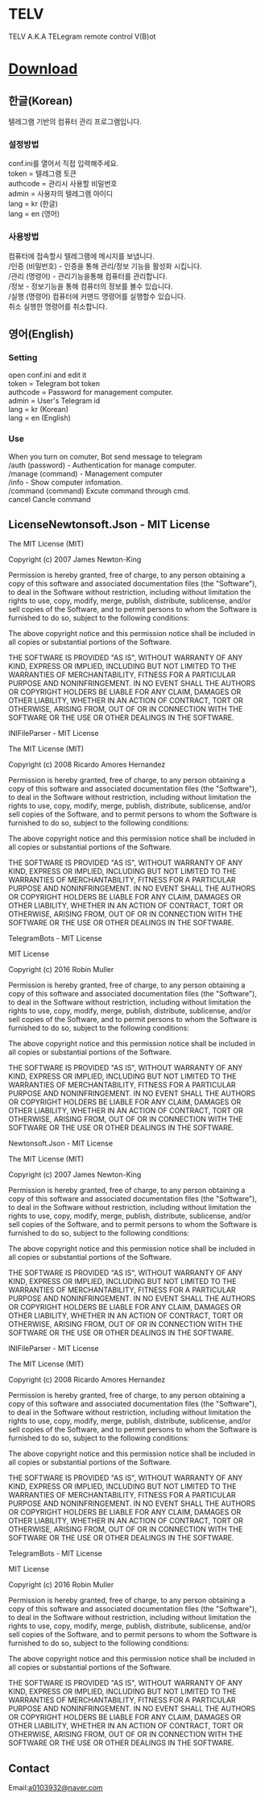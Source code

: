 # TELV
TELV A.K.A TELegram remote control V(B)ot

# [Download](https://github.com/lill74/TELV/releases/download/1.0/TELV.zip)

## 한글(Korean)

텔레그램 기반의 컴퓨터 관리 프로그램입니다.</br>

### 설정방법
conf.ini를 열어서 직접 입력해주세요.</br>
token = 텔레그램 토큰</br>
authcode = 관리시 사용할 비밀번호</br>
admin = 사용자의 텔레그램 아이디</br>
lang = kr (한글)</br>
lang = en (영어)</br>

### 사용방법
컴퓨터에 접속할시 텔레그램에 메시지를 보냅니다.</br>
/인증 (비밀번호) - 인증을 통해 관리/정보 기능을 활성화 시킵니다.</br>
/관리 (명령어) - 관리기능을통해 컴퓨터를 관리합니다.</br>
/정보 - 정보기능을 통해 컴퓨터의 정보를 볼수 있습니다.</br>
/실행 (명령어) 컴퓨터에 커맨드 명령어를 실행할수 있습니다.</br>
취소 실행한 명령어를 취소합니다.</br>

## 영어(English)

### Setting
open conf.ini and edit it</br>
token = Telegram bot token</br>
authcode = Password for management computer.</br>
admin = User's Telegram id</br>
lang = kr (Korean)</br>
lang = en (English)</br>

### Use
When you turn on comuter, Bot send message to telegram</br>
/auth (password) - Authentication for manage computer.</br>
/manage (command) - Management computer</br>
/info - Show computer infomation.</br>
/command (command) Excute command through cmd.</br>
cancel Cancle command</br>

## LicenseNewtonsoft.Json - MIT License

The MIT License (MIT)

Copyright (c) 2007 James Newton-King

Permission is hereby granted, free of charge, to any person obtaining a copy of this software and associated documentation files (the "Software"), to deal in the Software without restriction, including without limitation the rights to use, copy, modify, merge, publish, distribute, sublicense, and/or sell copies of the Software, and to permit persons to whom the Software is furnished to do so, subject to the following conditions:

The above copyright notice and this permission notice shall be included in all copies or substantial portions of the Software.

THE SOFTWARE IS PROVIDED "AS IS", WITHOUT WARRANTY OF ANY KIND, EXPRESS OR IMPLIED, INCLUDING BUT NOT LIMITED TO THE WARRANTIES OF MERCHANTABILITY, FITNESS FOR A PARTICULAR PURPOSE AND NONINFRINGEMENT. IN NO EVENT SHALL THE AUTHORS OR COPYRIGHT HOLDERS BE LIABLE FOR ANY CLAIM, DAMAGES OR OTHER LIABILITY, WHETHER IN AN ACTION OF CONTRACT, TORT OR OTHERWISE, ARISING FROM, OUT OF OR IN CONNECTION WITH THE SOFTWARE OR THE USE OR OTHER DEALINGS IN THE SOFTWARE.

INIFileParser - MIT License

The MIT License (MIT)

Copyright (c) 2008 Ricardo Amores Hernandez

Permission is hereby granted, free of charge, to any person obtaining a copy of
this software and associated documentation files (the "Software"), to deal in
the Software without restriction, including without limitation the rights to
use, copy, modify, merge, publish, distribute, sublicense, and/or sell copies of
the Software, and to permit persons to whom the Software is furnished to do so,
subject to the following conditions:

The above copyright notice and this permission notice shall be included in all
copies or substantial portions of the Software.

THE SOFTWARE IS PROVIDED "AS IS", WITHOUT WARRANTY OF ANY KIND, EXPRESS OR
IMPLIED, INCLUDING BUT NOT LIMITED TO THE WARRANTIES OF MERCHANTABILITY, FITNESS
FOR A PARTICULAR PURPOSE AND NONINFRINGEMENT. IN NO EVENT SHALL THE AUTHORS OR
COPYRIGHT HOLDERS BE LIABLE FOR ANY CLAIM, DAMAGES OR OTHER LIABILITY, WHETHER
IN AN ACTION OF CONTRACT, TORT OR OTHERWISE, ARISING FROM, OUT OF OR IN
CONNECTION WITH THE SOFTWARE OR THE USE OR OTHER DEALINGS IN THE SOFTWARE.

TelegramBots - MIT License

MIT License

Copyright (c) 2016 Robin Muller

Permission is hereby granted, free of charge, to any person obtaining a copy
of this software and associated documentation files (the "Software"), to deal
in the Software without restriction, including without limitation the rights
to use, copy, modify, merge, publish, distribute, sublicense, and/or sell
copies of the Software, and to permit persons to whom the Software is
furnished to do so, subject to the following conditions:

The above copyright notice and this permission notice shall be included in all
copies or substantial portions of the Software.

THE SOFTWARE IS PROVIDED "AS IS", WITHOUT WARRANTY OF ANY KIND, EXPRESS OR
IMPLIED, INCLUDING BUT NOT LIMITED TO THE WARRANTIES OF MERCHANTABILITY,
FITNESS FOR A PARTICULAR PURPOSE AND NONINFRINGEMENT. IN NO EVENT SHALL THE
AUTHORS OR COPYRIGHT HOLDERS BE LIABLE FOR ANY CLAIM, DAMAGES OR OTHER
LIABILITY, WHETHER IN AN ACTION OF CONTRACT, TORT OR OTHERWISE, ARISING FROM,
OUT OF OR IN CONNECTION WITH THE SOFTWARE OR THE USE OR OTHER DEALINGS IN THE
SOFTWARE.

Newtonsoft.Json - MIT License

The MIT License (MIT)

Copyright (c) 2007 James Newton-King

Permission is hereby granted, free of charge, to any person obtaining a copy of this software and associated documentation files (the "Software"), to deal in the Software without restriction, including without limitation the rights to use, copy, modify, merge, publish, distribute, sublicense, and/or sell copies of the Software, and to permit persons to whom the Software is furnished to do so, subject to the following conditions:

The above copyright notice and this permission notice shall be included in all copies or substantial portions of the Software.

THE SOFTWARE IS PROVIDED "AS IS", WITHOUT WARRANTY OF ANY KIND, EXPRESS OR IMPLIED, INCLUDING BUT NOT LIMITED TO THE WARRANTIES OF MERCHANTABILITY, FITNESS FOR A PARTICULAR PURPOSE AND NONINFRINGEMENT. IN NO EVENT SHALL THE AUTHORS OR COPYRIGHT HOLDERS BE LIABLE FOR ANY CLAIM, DAMAGES OR OTHER LIABILITY, WHETHER IN AN ACTION OF CONTRACT, TORT OR OTHERWISE, ARISING FROM, OUT OF OR IN CONNECTION WITH THE SOFTWARE OR THE USE OR OTHER DEALINGS IN THE SOFTWARE.

INIFileParser - MIT License

The MIT License (MIT)

Copyright (c) 2008 Ricardo Amores Hernandez

Permission is hereby granted, free of charge, to any person obtaining a copy of
this software and associated documentation files (the "Software"), to deal in
the Software without restriction, including without limitation the rights to
use, copy, modify, merge, publish, distribute, sublicense, and/or sell copies of
the Software, and to permit persons to whom the Software is furnished to do so,
subject to the following conditions:

The above copyright notice and this permission notice shall be included in all
copies or substantial portions of the Software.

THE SOFTWARE IS PROVIDED "AS IS", WITHOUT WARRANTY OF ANY KIND, EXPRESS OR
IMPLIED, INCLUDING BUT NOT LIMITED TO THE WARRANTIES OF MERCHANTABILITY, FITNESS
FOR A PARTICULAR PURPOSE AND NONINFRINGEMENT. IN NO EVENT SHALL THE AUTHORS OR
COPYRIGHT HOLDERS BE LIABLE FOR ANY CLAIM, DAMAGES OR OTHER LIABILITY, WHETHER
IN AN ACTION OF CONTRACT, TORT OR OTHERWISE, ARISING FROM, OUT OF OR IN
CONNECTION WITH THE SOFTWARE OR THE USE OR OTHER DEALINGS IN THE SOFTWARE.

TelegramBots - MIT License

MIT License

Copyright (c) 2016 Robin Muller

Permission is hereby granted, free of charge, to any person obtaining a copy
of this software and associated documentation files (the "Software"), to deal
in the Software without restriction, including without limitation the rights
to use, copy, modify, merge, publish, distribute, sublicense, and/or sell
copies of the Software, and to permit persons to whom the Software is
furnished to do so, subject to the following conditions:

The above copyright notice and this permission notice shall be included in all
copies or substantial portions of the Software.

THE SOFTWARE IS PROVIDED "AS IS", WITHOUT WARRANTY OF ANY KIND, EXPRESS OR
IMPLIED, INCLUDING BUT NOT LIMITED TO THE WARRANTIES OF MERCHANTABILITY,
FITNESS FOR A PARTICULAR PURPOSE AND NONINFRINGEMENT. IN NO EVENT SHALL THE
AUTHORS OR COPYRIGHT HOLDERS BE LIABLE FOR ANY CLAIM, DAMAGES OR OTHER
LIABILITY, WHETHER IN AN ACTION OF CONTRACT, TORT OR OTHERWISE, ARISING FROM,
OUT OF OR IN CONNECTION WITH THE SOFTWARE OR THE USE OR OTHER DEALINGS IN THE
SOFTWARE.

## Contact
Email:a0103932@naver.com
